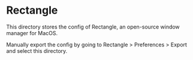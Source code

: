 # Rectangle

This directory stores the config of Rectangle, an open-source window manager for MacOS.

Manually export the config by going to Rectangle > Preferences > Export and select this directory.
